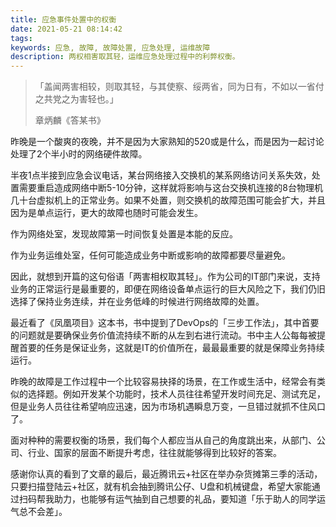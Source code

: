 ```yaml
---
title: 应急事件处置中的权衡
date: 2021-05-21 08:14:42
tags:
keywords: 应急, 故障, 故障处置, 应急处理, 运维故障
description: 两权相害取其轻，运维应急处理过程中的利弊权衡。
---
```


> 「盖闻两害相较，则取其轻，与其使察、绥两省，同为日有，不如以一省付之共党之为害轻也。」
>
> 章炳麟《答某书》

昨晚是一个酸爽的夜晚，并不是因为大家熟知的520或是什么，而是因为一起讨论处理了2个半小时的网络硬件故障。

半夜1点半接到应急会议电话，某台网络接入交换机的某系网络访问关系失效，处置需要重启造成网络中断5-10分钟，这样就将影响与这台交换机连接的8台物理机几十台虚拟机上的正常业务。如果不处置，则交换机的故障范围可能会扩大，并且因为是单点运行，更大的故障也随时可能会发生。

作为网络处室，发现故障第一时间恢复处置是本能的反应。

作为业务运维处室，任何可能造成业务中断或影响的故障都要尽量避免。

因此，就想到开篇的这句俗语「两害相权取其轻」。作为公司的IT部门来说，支持业务的正常运行是最重要的，即便在网络设备单点运行的巨大风险之下，我们仍旧选择了保持业务连续，并在业务低峰的时候进行网络故障的处置。

最近看了《凤凰项目》这本书，书中提到了DevOps的「三步工作法」，其中首要的问题就是要确保业务价值流持续不断的从左到右进行流动。书中主人公每每被提醒首要的任务是保证业务，这就是IT的价值所在，最最最重要的就是保障业务持续运行。

昨晚的故障是工作过程中一个比较容易抉择的场景，在工作或生活中，经常会有类似的选择题。例如开发某个功能时，技术人员往往希望开发时间充足、测试充足，但是业务人员往往希望响应迅速，因为市场机遇瞬息万变，一旦错过就抓不住风口了。

面对种种的需要权衡的场景，我们每个人都应当从自己的角度跳出来，从部门、公司、行业、国家的层面不断提升考虑，往往就能够得到比较好的答案。

感谢你认真的看到了文章的最后，最近腾讯云+社区在举办杂货摊第三季的活动，只要扫描登陆云+社区，就有机会抽到腾讯公仔、U盘和机械键盘，希望大家能通过扫码帮我助力，也能够有运气抽到自己想要的礼品，要知道「乐于助人的同学运气总不会差」。